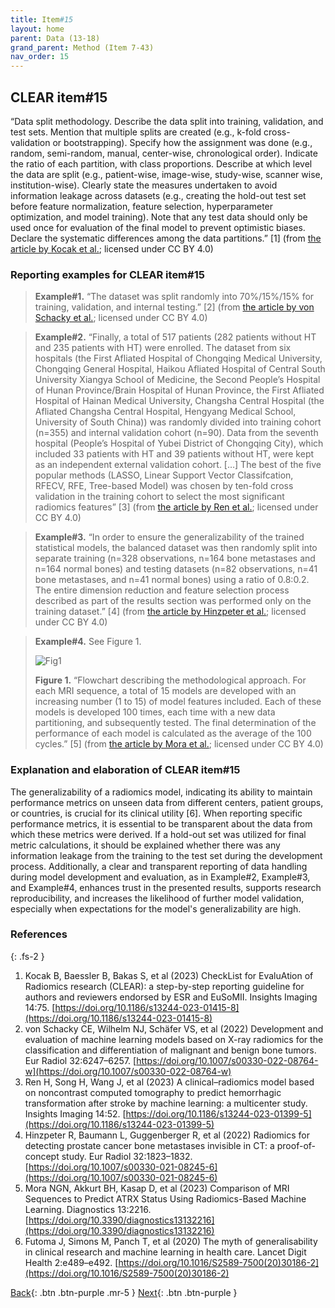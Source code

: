 ```yaml
---
title: Item#15
layout: home
parent: Data (13-18)
grand_parent: Method (Item 7-43)
nav_order: 15
---
```


## CLEAR item#15


“Data split methodology. Describe the data split into training, validation, and test sets. Mention that multiple splits are created (e.g., k-fold cross-validation or bootstrapping). Specify how the assignment was done (e.g., random, semi-random, manual, center-wise, chronological order). Indicate the ratio of each partition, with class proportions. Describe at which level the data are split (e.g., patient-wise, image-wise, study-wise, scanner wise, institution-wise). Clearly state the measures undertaken to avoid information leakage across datasets (e.g., creating the hold-out test set before feature normalization, feature selection, hyperparameter optimization, and model training). Note that any test data should only be used once for evaluation of the final model to prevent optimistic biases. Declare the systematic differences among the data partitions.” [1] (from [the article by Kocak et al.](https://insightsimaging.springeropen.com/articles/10.1186/s13244-023-01415-8); licensed under CC BY 4.0)


### Reporting examples for CLEAR item#15

> **Example#1.** “The dataset was split randomly into 70%/15%/15% for training, validation, and internal testing.” [2] (from [the article by von Schacky et al.](https://doi.org/10.1007/s00330-022-08764-w); licensed under CC BY 4.0)

> **Example#2.** “Finally, a total of 517 patients (282 patients without HT and 235 patients with HT) were enrolled. The dataset from six hospitals (the First Afliated Hospital of Chongqing Medical University, Chongqing General Hospital, Haikou Afliated Hospital of Central South University Xiangya School of Medicine, the Second People’s Hospital of Hunan Province/Brain Hospital of Hunan Province, the First Afliated Hospital of Hainan Medical University, Changsha Central Hospital (the Afliated Changsha Central Hospital, Hengyang Medical School, University of South China)) was randomly divided into training cohort (n=355) and internal validation cohort (n=90). Data from the seventh hospital (People’s Hospital of Yubei District of Chongqing City), which included 33 patients with HT and 39 patients without HT, were kept as an independent external validation cohort. […] The best of the five popular methods (LASSO, Linear Support Vector Classifcation, RFECV, RFE, Tree-based Model) was chosen by ten-fold cross validation in the training cohort to select the most significant radiomics features” [3] (from [the article by Ren et al.](https://doi.org/10.1186/s13244-023-01399-5); licensed under CC BY 4.0)

> **Example#3.** “In order to ensure the generalizability of the trained statistical models, the balanced dataset was then randomly split into separate training (n=328 observations, n=164 bone metastases and n=164 normal bones) and testing datasets (n=82 observations, n=41 bone metastases, and n=41 normal bones) using a ratio of 0.8:0.2. The entire dimension reduction and feature selection process described as part of the results section was performed only on the training dataset.” [4] (from [the article by Hinzpeter et al.](https://doi.org/10.1007/s00330-021-08245-6); licensed under CC BY 4.0)

> **Example#4.** See Figure 1.
> 
> ![Fig1](/CLEAR-E3/figs/Item14_Fig1.png)
>
> **Figure 1.** “Flowchart describing the methodological approach. For each MRI sequence, a total of 15 models are developed with an increasing number (1 to 15) of model features included. Each of these models is developed 100 times, each time with a new data partitioning, and subsequently tested. The final determination of the performance of each model is calculated as the average of the 100 cycles.” [5] (from [the article by Mora et al.](https://doi.org/10.3390/diagnostics13132216); licensed under CC BY 4.0)

### Explanation and elaboration of CLEAR item#15

The generalizability of a radiomics model, indicating its ability to maintain performance metrics on unseen data from different centers, patient groups, or countries, is crucial for its clinical utility [6]. When reporting specific performance metrics, it is essential to be transparent about the data from which these metrics were derived. If a hold-out set was utilized for final metric calculations, it should be explained whether there was any information leakage from the training to the test set during the development process. Additionally, a clear and transparent reporting of data handling during model development and evaluation, as in Example#2, Example#3, and Example#4, enhances trust in the presented results, supports research reproducibility, and increases the likelihood of further model validation, especially when expectations for the model's generalizability are high.

### References

{: .fs-2 }

1. 	Kocak B, Baessler B, Bakas S, et al (2023) CheckList for EvaluAtion of Radiomics research (CLEAR): a step-by-step reporting guideline for authors and reviewers endorsed by ESR and EuSoMII. Insights Imaging 14:75. [https://doi.org/10.1186/s13244-023-01415-8](https://doi.org/10.1186/s13244-023-01415-8)
2. 	von Schacky CE, Wilhelm NJ, Schäfer VS, et al (2022) Development and evaluation of machine learning models based on X-ray radiomics for the classification and differentiation of malignant and benign bone tumors. Eur Radiol 32:6247–6257. [https://doi.org/10.1007/s00330-022-08764-w](https://doi.org/10.1007/s00330-022-08764-w)
3. 	Ren H, Song H, Wang J, et al (2023) A clinical–radiomics model based on noncontrast computed tomography to predict hemorrhagic transformation after stroke by machine learning: a multicenter study. Insights Imaging 14:52. [https://doi.org/10.1186/s13244-023-01399-5](https://doi.org/10.1186/s13244-023-01399-5)
4. 	Hinzpeter R, Baumann L, Guggenberger R, et al (2022) Radiomics for detecting prostate cancer bone metastases invisible in CT: a proof-of-concept study. Eur Radiol 32:1823–1832. [https://doi.org/10.1007/s00330-021-08245-6](https://doi.org/10.1007/s00330-021-08245-6)
5. 	Mora NGN, Akkurt BH, Kasap D, et al (2023) Comparison of MRI Sequences to Predict ATRX Status Using Radiomics-Based Machine Learning. Diagnostics 13:2216. [https://doi.org/10.3390/diagnostics13132216](https://doi.org/10.3390/diagnostics13132216)
6. 	Futoma J, Simons M, Panch T, et al (2020) The myth of generalisability in clinical research and machine learning in health care. Lancet Digit Health 2:e489–e492. [https://doi.org/10.1016/S2589-7500(20)30186-2](https://doi.org/10.1016/S2589-7500(20)30186-2)

[Back](https://radiomic.github.io/CLEAR-E3/docs/Item12.html){: .btn .btn-purple .mr-5 }
[Next](https://radiomic.github.io/CLEAR-E3/docs/Item14.html){: .btn .btn-purple   }










